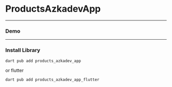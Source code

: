 # ProductsAzkadevApp


---

### Demo

---

### Install Library

```bash
dart pub add products_azkadev_app
```

or flutter

```bash
dart pub add products_azkadev_app_flutter
```
